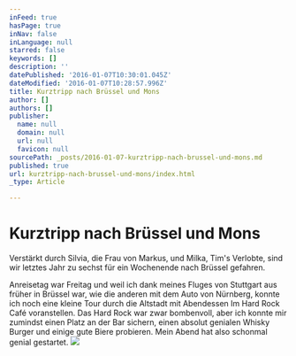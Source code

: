 ```yaml
---
inFeed: true
hasPage: true
inNav: false
inLanguage: null
starred: false
keywords: []
description: ''
datePublished: '2016-01-07T10:30:01.045Z'
dateModified: '2016-01-07T10:28:57.996Z'
title: Kurztripp nach Brüssel und Mons
author: []
authors: []
publisher:
  name: null
  domain: null
  url: null
  favicon: null
sourcePath: _posts/2016-01-07-kurztripp-nach-brussel-und-mons.md
published: true
url: kurztripp-nach-brussel-und-mons/index.html
_type: Article

---
```

# Kurztripp nach Brüssel und Mons

Verstärkt durch Silvia, die Frau von Markus, und Milka, Tim's Verlobte, sind wir letztes Jahr zu sechst für ein Wochenende nach Brüssel gefahren. 

Anreisetag war Freitag und weil ich dank meines Fluges von Stuttgart aus früher in Brüssel war, wie die anderen mit dem Auto von Nürnberg, konnte ich noch eine kleine Tour durch die Altstadt mit Abendessen Im Hard Rock Café voranstellen. Das Hard Rock war zwar bombenvoll, aber ich konnte mir zumindst einen Platz an der Bar sichern, einen absolut genialen Whisky Burger und einige gute Biere probieren. Mein Abend hat also schonmal genial gestartet.
![](https://the-grid-user-content.s3-us-west-2.amazonaws.com/4613df6e-0bc4-433d-a0f0-156c100ab7b3.jpg)